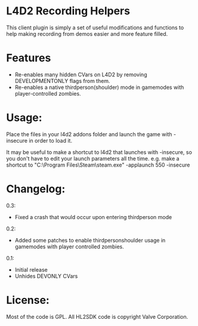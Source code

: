 L4D2 Recording Helpers
======================

This client plugin is simply a set of useful modifications and functions to help making recording from demos easier and more feature filled.

Features
==
- Re-enables many hidden CVars on L4D2 by removing DEVELOPMENTONLY flags from them. 
- Re-enables a native thirdperson(shoulder) mode in gamemodes with player-controlled zombies.


Usage:
==
Place the files in your l4d2 addons folder and launch the game with -insecure in order to load it.

It may be useful to make a shortcut to l4d2 that launches with -insecure, so you don't have to edit your launch parameters all the time.
e.g. make a shortcut to "C:\Program Files\Steam\steam.exe" -applaunch 550 -insecure

Changelog:
==
0.3:
- Fixed a crash that would occur upon entering thirdperson mode

0.2:
- Added some patches to enable thirdpersonshoulder usage in gamemodes with player controlled zombies.

0.1:
- Initial release
- Unhides DEVONLY CVars

License:
==
Most of the code is GPL. All HL2SDK code is copyright Valve Corporation.